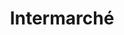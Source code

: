 ---
title: "Intermarché"
url: /morsang-sur-orge/intermarche-rue-du-commandant-barre/
shop: supermarché
---